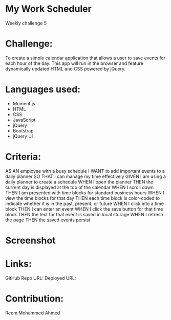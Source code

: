 # My Work Scheduler
Weekly challenge 5

# Challenge:
To create a simple calendar application that allows a user to save events for each hour of the day. This app will run in the browser and feature dynamically updated HTML and CSS powered by jQuery.

# Languages used:
- Moment.js
- HTML
- CSS
- JavaScript
- jQuery
- Bootstrap
- jQuery UI

# Criteria:

AS AN employee with a busy schedule
I WANT to add important events to a daily planner
SO THAT I can manage my time effectively
GIVEN I am using a daily planner to create a schedule
WHEN I open the planner
THEN the current day is displayed at the top of the calendar
WHEN I scroll down
THEN I am presented with time blocks for standard business hours
WHEN I view the time blocks for that day
THEN each time block is color-coded to indicate whether it is in the past, present, or future
WHEN I click into a time block
THEN I can enter an event
WHEN I click the save button for that time block
THEN the text for that event is saved in local storage
WHEN I refresh the page
THEN the saved events persist

# Screenshot


# Links:
GitHub Repo URL: 
Deployed URL: 

# Contribution:
Reem Mohammed Ahmed